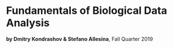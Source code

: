 # Fundamentals of Biological Data Analysis

**by Dmitry Kondrashov & Stefano Allesina**, Fall Quarter 2019



